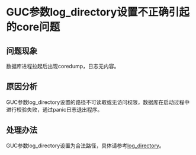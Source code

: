 # GUC参数log\_directory设置不正确引起的core问题<a name="ZH-CN_TOPIC_0244850575"></a>

## 问题现象<a name="zh-cn_topic_0059778167_s7a2ed06fefd0448fae90f40fe4291f8d"></a>

数据库进程拉起后出现coredump，日志无内容。

## 原因分析<a name="zh-cn_topic_0059778167_s74d2dfcb815b4d8ca504c549a923e5ed"></a>

GUC参数log\_directory设置的路径不可读取或无访问权限，数据库在启动过程中进行校验失败，通过panic日志退出程序。

## 处理办法<a name="section485620163250"></a>

GUC参数log\_directory设置为合法路径，具体请参考[log\_directory](记录日志的位置.md#zh-cn_topic_0237124721_zh-cn_topic_0059778787_sfbedf09fcf1a4223a4538679f80f12a9)。


